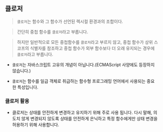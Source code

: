 ## 클로저

> `클로저`는 함수와 그 함수가 선언된 렉시컬 환경과의 조합이다.

> 간단히 중첩 함수를 `클로저`라고 부릅니다.

> 하지만 일반적으로 모든 중첩함수를 `클로저`라고 부르지 않고, 중첩 함수가 상위 스코프의 식별자를 참조하고 중첩 함수가 외부 함수보다 더 오래 유지되는 경우에 `클로저`라고 부릅니다.

- `클로저`는 자바스크립트 고유의 개념이 아닙니다.(ECMAScript 사양에도 등장하지 않습니다.)

* `클로저`는 함수를 일급 객체로 취급하는 함수형 프로그래밍 언어에서 사용되는 중요한 특성입니다.

### 클로저 활용

- 클로저는 상태를 안전하게 변경하고 유지하기 위해 주로 사용 됩니다. 다시 말해, 의도치 않게 변경되지 않도록 상태를 안전하게 은닉하고 특정 함수에게만 상태 변경을 허용하기 위해 사용합니다.
